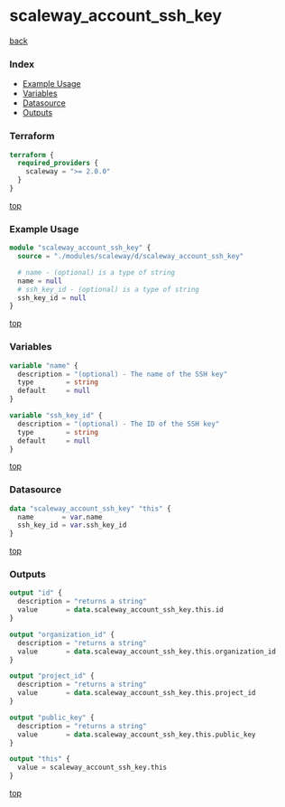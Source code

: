 # scaleway_account_ssh_key

[back](../scaleway.md)

### Index

- [Example Usage](#example-usage)
- [Variables](#variables)
- [Datasource](#datasource)
- [Outputs](#outputs)

### Terraform

```terraform
terraform {
  required_providers {
    scaleway = ">= 2.0.0"
  }
}
```

[top](#index)

### Example Usage

```terraform
module "scaleway_account_ssh_key" {
  source = "./modules/scaleway/d/scaleway_account_ssh_key"

  # name - (optional) is a type of string
  name = null
  # ssh_key_id - (optional) is a type of string
  ssh_key_id = null
}
```

[top](#index)

### Variables

```terraform
variable "name" {
  description = "(optional) - The name of the SSH key"
  type        = string
  default     = null
}

variable "ssh_key_id" {
  description = "(optional) - The ID of the SSH key"
  type        = string
  default     = null
}
```

[top](#index)

### Datasource

```terraform
data "scaleway_account_ssh_key" "this" {
  name       = var.name
  ssh_key_id = var.ssh_key_id
}
```

[top](#index)

### Outputs

```terraform
output "id" {
  description = "returns a string"
  value       = data.scaleway_account_ssh_key.this.id
}

output "organization_id" {
  description = "returns a string"
  value       = data.scaleway_account_ssh_key.this.organization_id
}

output "project_id" {
  description = "returns a string"
  value       = data.scaleway_account_ssh_key.this.project_id
}

output "public_key" {
  description = "returns a string"
  value       = data.scaleway_account_ssh_key.this.public_key
}

output "this" {
  value = scaleway_account_ssh_key.this
}
```

[top](#index)